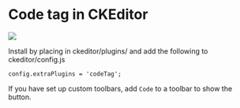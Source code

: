 Code tag in CKEditor
==============

![](http://imgur.com/LN0MAEZ.png)

Install by placing in ckeditor/plugins/ and add the following to ckeditor/config.js
    
    config.extraPlugins = 'codeTag';

If you have set up custom toolbars, add `Code` to a toolbar to show the button.
